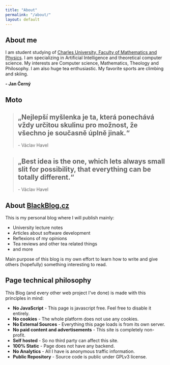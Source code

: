 ```yaml
---
title: "About"
permalink: "/about/"
layout: default
---
```


<article markdown="1">

# About me
I am student studying of [Charles University, Faculty of Mathematics and Physics](https://www.mff.cuni.cz/).
I am specializing in Artificial Intelligence and theoretical computer science. My
interests are Computer science, Mathematics, Theology and Philosophy. I am also
huge tea enthusiastic. My favorite sports are climbing and skiing.

**- Jan Černý**

## Moto 

> ## „Nejlepší myšlenka je ta, která ponechává vždy určitou skulinu pro možnost, že všechno je současně úplně jinak.“
> \- Václav Havel

> ## „Best idea is the one, which lets always small slit for possibility, that everything can be totally different.“
> \- Václav Havel

# About [BlackBlog.cz](http://blackblog.cz/)

This is my personal blog where I will publish mainly: 

- University lecture notes
- Articles about software development
- Reflexions of my opinions
- Tea reviews and other tea related things
- and more

Main purpose of this blog is my own effort to learn how to write and give others 
(hopefully) something interesting to read.

## Page technical philosophy
This Blog (and every other web project I've done) is made with this principles in mind:
- __No JavaScript__ - This page is javascript free. Feel free to disable it entirely.
- __No cookies__ - The whole platform does not use any cookies.
- __No External Sources__ - Everything this page loads is from its own server.
- __No paid content and advertisements__ - This site is completely non-profit.
- __Self hosted__ - So no third party can affect this site.
- __100% Static__ - Page does not have any backend.
- __No Analytics__ - All I have is anonymous traffic information.
- __Public Repository__ - Source code is public under GPLv3 license.

</article>
